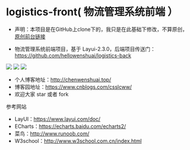 # logistics-front( 物流管理系统前端 ）
- 声明：本项目是在GitHub上clone下的，我只是在此基础下修改，不算原创，
[原创前台链接](https://github.com/anselleeyy/logistics-front)

- 物流管理系统前端项目，基于 Layui-2.3.0，后端项目传送门：https://github.com/hellowenshuai/logistics-back

![](https://img.shields.io/badge/Author-AnselLee-blue.svg)
![](https://img.shields.io/badge/LayUI-2.3.0-brightgreen.svg) 
![](https://img.shields.io/badge/Licence-MIT-green.svg)

- 个人博客地址：http://chenwenshuai.top/
- 博客园地址：https://www.cnblogs.com/csslcww/
- 欢迎大家 star 或者 fork

参考网站
- LayUI：https://www.layui.com/doc/
- ECharts：https://echarts.baidu.com/echarts2/
- 菜鸟：http://www.runoob.com/
- W3school：http://www.w3school.com.cn/index.html


